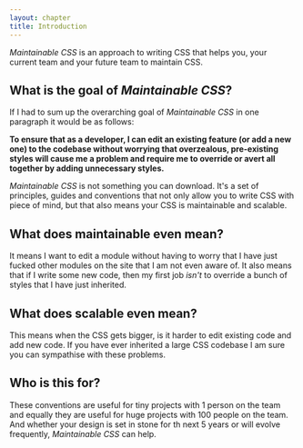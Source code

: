 ```yaml
---
layout: chapter
title: Introduction
---
```


*Maintainable CSS* is an approach to writing CSS that helps you, your current team and your future team to maintain CSS.

## What is the goal of *Maintainable CSS*?

If I had to sum up the overarching goal of *Maintainable CSS* in one paragraph it would be as follows:

**To ensure that as a developer, I can edit an existing feature (or add a new one) to the codebase without worrying that overzealous, pre-existing styles will cause me a problem and require me to override or avert all together by adding unnecessary styles.**

*Maintainable CSS* is not something you can download. It's a set of principles, guides and conventions that not only allow you to write CSS with piece of mind, but that also means your CSS is maintainable and scalable.

## What does maintainable even mean?

It means I want to edit a module without having to worry that I have just fucked other modules on the site that I am not even aware of. It also means that if I write some new code, then my first job *isn't* to override a bunch of styles that I have just inherited.

## What does scalable even mean?

This means when the CSS gets bigger, is it harder to edit existing code and add new code. If you have ever inherited a large CSS codebase I am sure you can sympathise with these problems.

## Who is this for?

These conventions are useful for tiny projects with 1 person on the team and equally they are useful for huge projects with 100 people on the team. And whether your design is set in stone for th next 5 years or will evolve frequently, *Maintainable CSS* can help.
